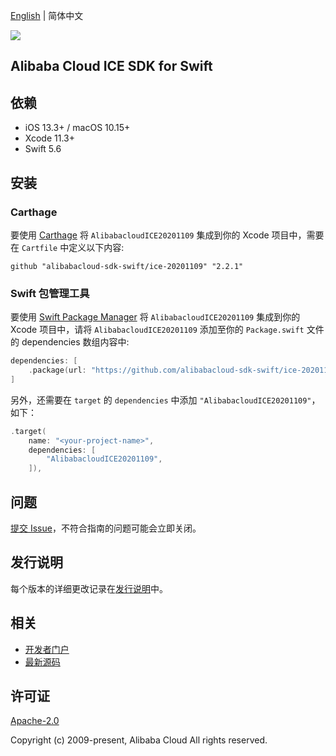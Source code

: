 [English](README.md) | 简体中文

![](https://aliyunsdk-pages.alicdn.com/icons/AlibabaCloud.svg)

## Alibaba Cloud ICE SDK for Swift

## 依赖

- iOS 13.3+ / macOS 10.15+
- Xcode 11.3+
- Swift 5.6

## 安装

### Carthage

要使用 [Carthage](https://github.com/Carthage/Carthage) 将 `AlibabacloudICE20201109` 集成到你的 Xcode 项目中，需要在 `Cartfile` 中定义以下内容:

```ogdl
github "alibabacloud-sdk-swift/ice-20201109" "2.2.1"
```

### Swift 包管理工具

要使用 [Swift Package Manager](https://swift.org/package-manager/) 将 `AlibabacloudICE20201109` 集成到你的 Xcode 项目中，请将 `AlibabacloudICE20201109` 添加至你的 `Package.swift` 文件的 dependencies 数组内容中:

```swift
dependencies: [
    .package(url: "https://github.com/alibabacloud-sdk-swift/ice-20201109.git", from: "2.2.1")
]
```

另外，还需要在 `target` 的 `dependencies` 中添加 `"AlibabacloudICE20201109"`，如下：

```swift
.target(
    name: "<your-project-name>",
    dependencies: [
        "AlibabacloudICE20201109",
    ]),
```

## 问题

[提交 Issue](https://github.com/alibabacloud-sdk-swift/ice-20201109/issues/new)，不符合指南的问题可能会立即关闭。

## 发行说明

每个版本的详细更改记录在[发行说明](./ChangeLog.txt)中。

## 相关

* [开发者门户](https://next.api.aliyun.com/home)
* [最新源码](https://github.com/alibabacloud-sdk-swift/ice-20201109)

## 许可证

[Apache-2.0](http://www.apache.org/licenses/LICENSE-2.0)

Copyright (c) 2009-present, Alibaba Cloud All rights reserved.
